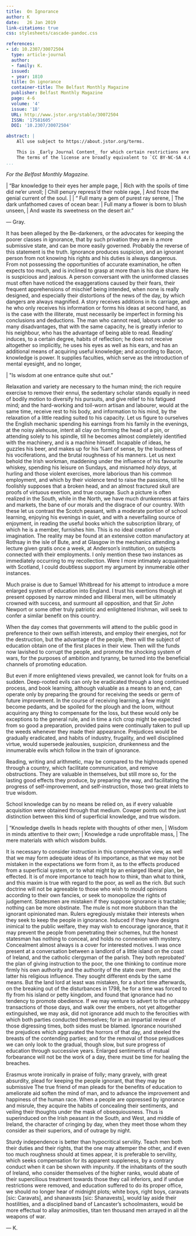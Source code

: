 ```yaml
---
title:  On Ignorance  
author: K  
date:   26 Jan 2019  
link-citations: true
css: stylesheets/cascade-pandoc.css

references:
- id: 10.2307/30072504
  type: article-journal
  author:
  - family: K.
  issued:
  - year: 1810
  title: On ignorance
  container-title: The Belfast Monthly Magazine
  publisher: Belfast Monthly Magazine
  page: 4-6
  volume: '4'
  issue: '18'
  URL: http://www.jstor.org/stable/30072504
  ISSN: '17581605'
  DOI: '10.2307/30072504'

abstract: |  
    All use subject to https://about.jstor.org/terms.

    This is _Early Journal Content_ for which certain restrictions are lifted.
    The terms of the license are broadly equivalent to `CC BY-NC-SA 4.0`, without the attribution restriction.
...
```


_For the Belfast Monthly Magazine._

| “Bar knowledge to their eyes her ample page,
| Rich with the spoils of time did ne’er unroll;
| Chill penury repress’d their noble rage,
| And froze the genial current of the soul.
|
| “ Full many a gem of purest ray serene,
| The dark unfathomed caves of ocean bear:
| Full many a flower is born to blush unseen,
| And waste its sweetness on the desert air.”

― Gray.

It has been alleged by the Be-darkeners, or the advocates for keeping the poorer classes in ignorance, that by such privation they are in a more submissive state, and can be more easily governed.
Probably the reverse of this statement is the truth.
Ignorance produces suspicion, and an ignorant person from not knowing his rights and his duties is always dangerous.
From not possessing the opportunities of accurate examination, he often expects too much, and is inclined to grasp at more than is his due share.
He is suspicious and jealous.
A person conversant with the uninformed classes must often have noticed the exaggerations caused by their fears, their frequent apprehensions of mischief being intended, when none is really designed, and especially their distortions of the news of the day, by which dangers are always magnified.
A story receives additions in its carriage, and he who only receives his information or forms his ideas at second hand, as is the case with the illiterate, must necessarily be imperfect in forming his conclusions and deductions.
The man who cannot read, labours under so many disadvantages, that with the same capacity, he is greatly inferior to his neighbour, who has the advantage of being able to read.
Reading' induces, to a certain degree, habits of reflection; he does not receive altogether so implicitly, he uses his eyes as well as his ears, and has an additional means of acquiring useful knowledge; and according to Bacon, knowledge is power.
It supplies faculties, which serve as the introduction of mental eyesight, and no longer,

| "Is wisdom at one entrance quite shut out.”

Relaxation and variety are necessary to the human mind; the rich require exercise to remove their ennui, the sedentary scholar stands equally in need of bodily motion to diversify his pursuits, and give relief to his fatigued mind; and the hard-working and toil-worn artisan and labourer, would at the same time, receive rest to his body, and information to his mind, by the relaxation of a little reading suited to his capacity.
Let us figure to ourselves the English mechanic spending his earnings from his family in the evenings, at the noisy alehouse, intent all clay on forming the head of a pin, or attending solely to his spindle, till he becomes almost completely identified with the machinery, and is a machine himself.
Incapable of ideas, he guzzles his beer, and makes up for his %ant of sense, by the loudness of his vociferations, and the brutal roughness of his manners.
Let us next behold the Irish workman, maddening under the influence of his favourite whiskey, spending his leisure on Sundays, and misnamed _holy days_, at hurling and those violent exercises, more laborious than his common employment, and which by their violence tend to raise the passions, till he foolishly supposes that a broken head, and an almost fractured skull are proofs of virtuous exertion, and true courage.
Such a picture is often realized in the South, while in the North, we have much drunkenness at fairs and markets, the bane of our morals and the disgrace of our country.
With these let us contrast the Scotch peasant, with a moderate portion of school learning, enjoying his evenings in quiet, and with a neverfailing source of enjoyment, in reading the useful books which the subscription library, of which he is a member, furnishes him.
This is no ideal creation of imagination.
The reality may be found at an extensive cotton manufactory at Rothsay in the isle of Bute, and at Glasgow in the mechanics attending a lecture given gratis once a week, at Anderson’s institution, on subjects connected with their employments.
I only mention these two instances as immediately occurring to my recollection.
Were I more intimately acquainted with Scotland, I could doubtless support my argument by innumerable other instances.

Much praise is due to Samuel Whitbread for his attempt to introduce a more enlarged system of education into England.
I trust his exertions though at present opposed by narrow minded and illiberal men, will be ultimately crowned with success, and surmount all opposition, and that Sir John Newport or some other truly patriotic and enlightened Irishman, will seek to confer a similar benefit on this country.

When the day comes that governments will attend to the public good in preference to their own selfish interests, and employ their energies, not for the destruction, but the advantage of the people, then will the subject of education obtain one of the first places in their view.
Then will the funds now lavished to corrupt the people, and promote the shocking system of wars, for the purposes of ambition and tyranny, be turned into the beneficial channels of promoting education.

But even if more enlightened views prevailed, we cannot look for fruits on a sudden.
Deep-rooted evils can only be eradicated through a long continued process, and book learning, although valuable as a means to an end, can operate only by preparing the ground for receiving the seeds or germ of future improvement.
In the course of receiving learning, a few might become pedants, and be spoiled for the plough and the loom, without acquiring any thing to compensate for the loss, but these would only be exceptions to the general rule, and in time a rich crop might be expected from so good a preparation, provided pains were continually taken to pull up the weeds whenever they made their appearance.
Prejudices would be gradually eradicated, and habits of industry, frugality, and well disciplined virtue, would supersede jealousies, suspicion, drunkenness and the innumerable evils which follow in the train of ignorance.

Reading, writing and arithmetic, may be compared to the highroads opened through a country, which facilitate communication, and remove obstructions.
They are valuable in themselves, but still more so, for the lasting good effects they produce, by preparing the way, and facilitating the progress of self-improvement, and self-instruction, those two great inlets to true wisdom.

School knowledge can by no means be relied on, as if every valuable acquisition were obtained through that medium.
Cowper points out the just distinction between this kind of superficial knowledge, and true wisdom.

| “Knowledge dwells In heads replete with thoughts of other men,
| Wisdom in minds attentive to their own;
| Knowledge a rude unprofitable mass,
| The mere materials with which wisdom builds.

It is necessary to consider instruction in this comprehensive view, as well that we may form adequate ideas of its importance, as that we may not be mistaken in the expectations we form from it, as to the effects produced from a superficial system, or to what might by an enlarged liberal plan, be effected.
It is of more importance to teach how to think, than what to think, and this maxim is true with regard to the poor, as well as the rich.
But such doctrine will not be agreeable to those who wish to mould opinions according to their own fancies, or seek to monopolize the rights of judgement.
Statesmen are mistaken if they suppose ignorance is tractable; nothing can be more obstinate.
The mule is not more stubborn than the ignorant opinionated man.
Rulers egregiously mistake their interests when they seek to keep the people in ignorance.
Induced if they have designs inimical to the public welfare, they may wish to encourage ignorance, that it may prevent the people from penetrating their schemes, hut the honest statesman has nothing to conceal, and holds no connexion with mystery.
Concealment almost always is a cover for interested motives.
I was once present at a conversation between a landlord of a little island on the coast of Ireland, and the catholic clergyman of the parish.
They both reprobated' the plan of giving instruction to the poor, the one thinking to continue more firmly his own authority and the authority of the state over them, and the latter his religious influence.
They sought different ends by the same means.
But the land lord at least was mistaken, for a short time afterwards, on the breaking out of the disturbances in 1798, he for a time was forced to fly from his island or petty kingdom, and found that ignorance had no tendency to promote obedience.
If we may venture to advert to the unhappy transactions of those days, and walk over the embers, not yet altogether extinguished, we may ask, did not ignorance add much to the ferocities with which both parties conducted themselves; for in an impartial review of those digressing times, both sides must be blamed.
Ignorance nourished the prejudices which aggravated the horrors of that day, and steeled the breasts of the contending parties; and for the removal of those prejudices we can only look to the gradual, though slow, but sure progress of education through successive years.
Enlarged sentiments of mutual forbearance will not be the work of a day, there must be time for healing the breaches.

Erasmus wrote ironically in praise of folly; many gravely, with great absurdity, plead for keeping the people ignorant, that they may be submissive The true friend of man pleads for the benefits of education to ameliorate aid soften the mind of man, and to advance the improvement and happiness of the human race.
When a people are oppressed by ignorance and misrule, they acquire the habits of concealing their sentiments, and veiling their thoughts under the mask of obsequiousness.
Thus is superinduced on the Irish peasant in the South, and West, and middle of Ireland, the character of cringing by day, when they meet those whom they consider as their superiors, and of outrage by night.

Sturdy independence is better than hypocritical servility.
Teach men both their duties and their rights, that the one may attemper the other, and if even too much roughness should at times appear, it is preferable to servility, which seeks compensation for its apparent suppleness, by a contrary conduct when it can be shown with impunity.
If the inhabitants of the south of Ireland, who consider themselves of the higher ranks, would abate of their supercilious treatment towards those they call inferiors, and if undue restrictions were removed, and education suffered to do its proper office, we should no longer hear of midnight plots; white boys, right boys, caravats [sic: Caravats], and shanavasts [sic: Shanavests], would lay aside their hostilities, and a disciplined band of Lancaster’s schoolmasters, would be more effectual to allay animosities, titan ten thousand men arrayed in all the weapons of war.

― K.
